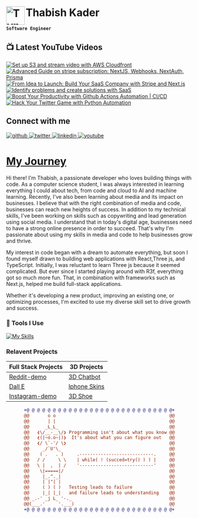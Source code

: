 # Thabish Kader <img align="left" alt="TypeScript" width="50px"  src="https://cdn.jsdelivr.net/gh/devicons/devicon/icons/coffeescript/coffeescript-original-wordmark.svg" />

**`Software Engineer`**

## 📺 Latest YouTube Videos

<!-- BEGIN YOUTUBE-CARDS -->
[![Set up S3 and stream video with AWS Cloudfront](https://ytcards.demolab.com/?id=DLts2AwEbDk&title=Set+up+S3+and+stream+video+with+AWS+Cloudfront&lang=en&timestamp=1689969607&background_color=%230d1117&title_color=%23ffffff&stats_color=%23dedede&max_title_lines=1&width=250&border_radius=5 "Set up S3 and stream video with AWS Cloudfront")](https://www.youtube.com/watch?v=DLts2AwEbDk)
[![Advanced Guide on stripe subscription: NextJS, Webhooks, NextAuth, Prisma](https://ytcards.demolab.com/?id=rjDv-iNO4iw&title=Advanced+Guide+on+stripe+subscription%3A+NextJS%2C+Webhooks%2C+NextAuth%2C+Prisma&lang=en&timestamp=1689364815&background_color=%230d1117&title_color=%23ffffff&stats_color=%23dedede&max_title_lines=1&width=250&border_radius=5 "Advanced Guide on stripe subscription: NextJS, Webhooks, NextAuth, Prisma")](https://www.youtube.com/watch?v=rjDv-iNO4iw)
[![From Idea to Launch: Build Your SaaS Company with Stripe and Next.js](https://ytcards.demolab.com/?id=BrNwd_EZA0k&title=From+Idea+to+Launch%3A+Build+Your+SaaS+Company+with+Stripe+and+Next.js&lang=en&timestamp=1688760003&background_color=%230d1117&title_color=%23ffffff&stats_color=%23dedede&max_title_lines=1&width=250&border_radius=5 "From Idea to Launch: Build Your SaaS Company with Stripe and Next.js")](https://www.youtube.com/watch?v=BrNwd_EZA0k)
[![Identify problems and create solutions with SaaS](https://ytcards.demolab.com/?id=yQZNXmTZsp0&title=Identify+problems+and+create+solutions+with+SaaS&lang=en&timestamp=1688155230&background_color=%230d1117&title_color=%23ffffff&stats_color=%23dedede&max_title_lines=1&width=250&border_radius=5 "Identify problems and create solutions with SaaS")](https://www.youtube.com/watch?v=yQZNXmTZsp0)
[![Boost Your Productivity with Github Actions Automation | CI/CD](https://ytcards.demolab.com/?id=e43wI6h7Urc&title=Boost+Your+Productivity+with+Github+Actions+Automation+%7C+CI%2FCD&lang=en&timestamp=1687550419&background_color=%230d1117&title_color=%23ffffff&stats_color=%23dedede&max_title_lines=1&width=250&border_radius=5 "Boost Your Productivity with Github Actions Automation | CI/CD")](https://www.youtube.com/watch?v=e43wI6h7Urc)
[![Hack Your Twitter Game with Python Automation](https://ytcards.demolab.com/?id=fcmVL1x5Sqk&title=Hack+Your+Twitter+Game+with+Python+Automation&lang=en&timestamp=1686945620&background_color=%230d1117&title_color=%23ffffff&stats_color=%23dedede&max_title_lines=1&width=250&border_radius=5 "Hack Your Twitter Game with Python Automation")](https://www.youtube.com/watch?v=fcmVL1x5Sqk)
<!-- END YOUTUBE-CARDS -->

## Connect with me

<div ">
<a href="https://github.com/Thabish-Kader/Thabish-Kader/" target="_blank">
<img src=https://img.shields.io/badge/github-%2324292e.svg?&style=for-the-badge&logo=github&logoColor=white alt=github style="margin-bottom: 5px;" />
</a>
<a href="https://twitter.com/DeveloperTak" target="_blank">
<img src=https://img.shields.io/badge/twitter-%2300acee.svg?&style=for-the-badge&logo=twitter&logoColor=white alt=twitter style="margin-bottom: 5px;" />
</a>
<a href="https://www.linkedin.com/in/thabish-a-kader-366447224/" target="_blank">
<img src=https://img.shields.io/badge/linkedin-%231E77B5.svg?&style=for-the-badge&logo=linkedin&logoColor=white alt=linkedin style="margin-bottom: 5px;" />
</a>
<a href="https://www.youtube.com/@developertak2634" target="_blank">
<img src=https://img.shields.io/badge/youtube-%2324292e.svg?&style=for-the-badge&logo=youtube&logoColor=red alt=youtube style="margin-bottom: 5px;" />
</a>
</div>


# [My Journey](https://threejs-portfolio-4qhb.vercel.app/)
Hi there! I'm Thabish, a passionate developer who loves building things with code. As a computer science student, I was always interested in learning everything I could about tech, from code and cloud to AI and machine learning. Recently, I've also been learning about media and its impact on businesses. I believe that with the right combination of media and code, businesses can reach new heights of success. In addition to my technical skills, I've been working on skills such as copywriting and lead generation using social media. I understand that in today's digital age, businesses need to have a strong online presence in order to succeed. That's why I'm passionate about using my skills in media and code to help businesses grow and thrive.

My interest in code began with a dream to automate everything, but soon I found myself drawn to building web applications with React,Three js, and TypeScript. Initially, I was reluctant to learn Three js because it seemed complicated. But ever since I started playing around with R3f, everything got so much more fun. That, in combination with frameworks such as Next.js, helped me build full-stack applications.

Whether it's developing a new product, improving an existing one, or optimizing processes, I'm excited to use my diverse skill set to drive growth and success.

### 🧰 Tools I Use

[![My Skills](https://skillicons.dev/icons?i=ts,py,java,threejs,tailwind,redux,react,nextjs,vite,js,nodejs,express,mysql,firebase,mongodb,supabase)](https://skillicons.dev) 

### Relavent Projects

| Full Stack Projects | 3D Projects |
| ------------------- | ----------- |
| [Reddit-demo](https://reddit-next-app.vercel.app/)| [3D Chatbot](https://3d-chatbot.vercel.app/)  |
| [Dall E](https://github.com/Thabish-Kader/dall-E-nextjs)| [Iphone Skins](https://de-brand-skin.vercel.app/)   |
| [Instagram-demo](https://instagram-khaki-seven.vercel.app/)|[3D Shoe](https://r3f-scroll-three.vercel.app/)  |

<div align="center">
  
```diff
+@ @ @ @ @ @ @ @ @ @ @ @ @ @ @ @ @ @ @ @ @ @ @ @ @ @ @ @+
@@       o o                                           @@
@@       | |                                           @@
@@      _L_L_                                          @@
@@   ❮\/__-__\/❯ Programming isn't about what you know @@
@@   ❮(|~o.o~|)❯  It's about what you can figure out   @@
@@   ❮/ \`-'/ \❯                                       @@
@@     _/`U'\_                                         @@
@@    ( .   . )     .----------------------------.     @@
@@   / /     \ \    | while( ! (succed=try() ) ) |     @@
@@   \ |  ,  | /    '----------------------------'     @@
@@    \|=====|/                                        @@
@@     |_.^._|                                         @@
@@     | |"| |                                         @@
@@     ( ) ( )   Testing leads to failure              @@
@@     |_| |_|   and failure leads to understanding    @@
@@ _.-' _j L_ '-._                                     @@
@@(___.'     '.___)                                    @@
+@ @ @ @ @ @ @ @ @ @ @ @ @ @ @ @ @ @ @ @ @ @ @ @ @ @ @ @+
```
  
</div>



 


